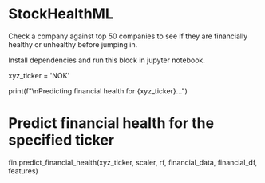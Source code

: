# StockHealthML
Check a company against top 50 companies to see if they are financially healthy or unhealthy before jumping in.

Install dependencies and run this block in jupyter notebook.

xyz_ticker = 'NOK' 

print(f"\nPredicting financial health for {xyz_ticker}...")

# Predict financial health for the specified ticker
fin.predict_financial_health(xyz_ticker, scaler, rf, financial_data, financial_df, features)
